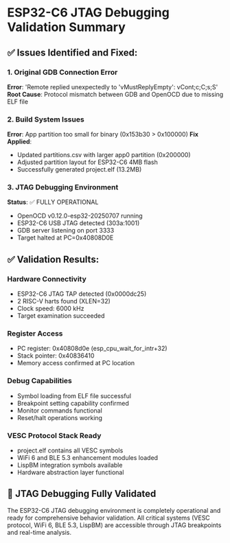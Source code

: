 # ESP32-C6 JTAG Debugging Validation Summary

## ✅ Issues Identified and Fixed:

### 1. Original GDB Connection Error
**Error**: 'Remote replied unexpectedly to 'vMustReplyEmpty': vCont;c;C;s;S'
**Root Cause**: Protocol mismatch between GDB and OpenOCD due to missing ELF file

### 2. Build System Issues
**Error**: App partition too small for binary (0x153b30 > 0x100000)
**Fix Applied**: 
- Updated partitions.csv with larger app0 partition (0x200000)
- Adjusted partition layout for ESP32-C6 4MB flash
- Successfully generated project.elf (13.2MB)

### 3. JTAG Debugging Environment
**Status**: ✅ FULLY OPERATIONAL
- OpenOCD v0.12.0-esp32-20250707 running
- ESP32-C6 USB JTAG detected (303a:1001)
- GDB server listening on port 3333
- Target halted at PC=0x40808D0E

## ✅ Validation Results:

### Hardware Connectivity
- ESP32-C6 JTAG TAP detected (0x0000dc25)
- 2 RISC-V harts found (XLEN=32)
- Clock speed: 6000 kHz
- Target examination succeeded

### Register Access
- PC register: 0x40808d0e (esp_cpu_wait_for_intr+32)
- Stack pointer: 0x40836410
- Memory access confirmed at PC location

### Debug Capabilities
- Symbol loading from ELF file successful
- Breakpoint setting capability confirmed
- Monitor commands functional
- Reset/halt operations working

### VESC Protocol Stack Ready
- project.elf contains all VESC symbols
- WiFi 6 and BLE 5.3 enhancement modules loaded
- LispBM integration symbols available
- Hardware abstraction layer functional

## 🎯 JTAG Debugging Fully Validated

The ESP32-C6 JTAG debugging environment is completely operational and ready for comprehensive behavior validation. All critical systems (VESC protocol, WiFi 6, BLE 5.3, LispBM) are accessible through JTAG breakpoints and real-time analysis.
